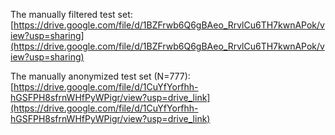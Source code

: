 The manually filtered test set: [https://drive.google.com/file/d/1BZFrwb6Q6gBAeo_RrvlCu6TH7kwnAPok/view?usp=sharing](https://drive.google.com/file/d/1BZFrwb6Q6gBAeo_RrvlCu6TH7kwnAPok/view?usp=sharing)

The manually anonymized test set (N=777): [https://drive.google.com/file/d/1CuYfYorfhh-hGSFPH8sfrnWHfPyWPigr/view?usp=drive_link](https://drive.google.com/file/d/1CuYfYorfhh-hGSFPH8sfrnWHfPyWPigr/view?usp=drive_link)